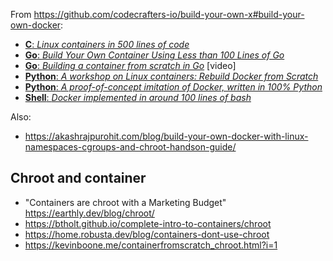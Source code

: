 From <https://github.com/codecrafters-io/build-your-own-x#build-your-own-docker>:

-   [**C**: _Linux containers in 500 lines of code_](https://blog.lizzie.io/linux-containers-in-500-loc.html)
-   [**Go**: _Build Your Own Container Using Less than 100 Lines of Go_](https://www.infoq.com/articles/build-a-container-golang)
-   [**Go**: _Building a container from scratch in Go_](https://www.youtube.com/watch?v=8fi7uSYlOdc) [video]
-   [**Python**: _A workshop on Linux containers: Rebuild Docker from Scratch_](https://github.com/Fewbytes/rubber-docker)
-   [**Python**: _A proof-of-concept imitation of Docker, written in 100% Python_](https://github.com/tonybaloney/mocker)
-   [**Shell**: _Docker implemented in around 100 lines of bash_](https://github.com/p8952/bocker)

Also:

- https://akashrajpurohit.com/blog/build-your-own-docker-with-linux-namespaces-cgroups-and-chroot-handson-guide/

## Chroot and container

- "Containers are chroot with a Marketing Budget" https://earthly.dev/blog/chroot/
- https://btholt.github.io/complete-intro-to-containers/chroot
- https://home.robusta.dev/blog/containers-dont-use-chroot
- https://kevinboone.me/containerfromscratch_chroot.html?i=1
